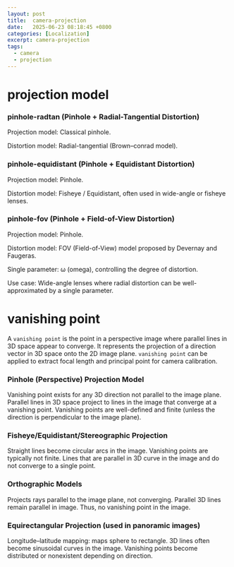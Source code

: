 ```yaml
---
layout: post
title:  camera-projection
date:   2025-06-23 08:18:45 +0800
categories: [Localization]
excerpt: camera-projection
tags:
  - camera
  - projection
---
```


# projection model

### pinhole-radtan (Pinhole + Radial-Tangential Distortion)

Projection model: Classical pinhole.

Distortion model: Radial-tangential (Brown–conrad model).

### pinhole-equidistant (Pinhole + Equidistant Distortion)

Projection model: Pinhole.

Distortion model: Fisheye / Equidistant, often used in wide-angle or fisheye lenses.

### pinhole-fov (Pinhole + Field-of-View Distortion)

Projection model: Pinhole.

Distortion model: FOV (Field-of-View) model proposed by Devernay and Faugeras.

Single parameter: ω (omega), controlling the degree of distortion.

Use case: Wide-angle lenses where radial distortion can be well-approximated by a single parameter.

# vanishing point

A `vanishing point` is the point in a perspective image where parallel lines in 3D space appear to converge. It represents the projection of a direction vector in 3D space onto the 2D image plane. `vanishing point` can be applied to extract focal length and principal point for camera calibration.

### Pinhole (Perspective) Projection Model

Vanishing point exists for any 3D direction not parallel to the image plane. Parallel lines in 3D space project to lines in the image that converge at a vanishing point. Vanishing points are well-defined and finite (unless the direction is perpendicular to the image plane).

### Fisheye/Equidistant/Stereographic Projection

Straight lines become circular arcs in the image. Vanishing points are typically not finite. Lines that are parallel in 3D curve in the image and do not converge to a single point.

### Orthographic Models

Projects rays parallel to the image plane, not converging. Parallel 3D lines remain parallel in image. Thus, no vanishing point in the image.

### Equirectangular Projection (used in panoramic images)

Longitude–latitude mapping: maps sphere to rectangle. 3D lines often become sinusoidal curves in the image. Vanishing points become distributed or nonexistent depending on direction.
